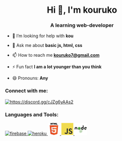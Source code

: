 <h1 align="center">Hi 👋, I'm kouruko</h1>
<h3 align="center">A learning web-developer</h3>

- 🤝 I’m looking for help with **kou**

- 💬 Ask me about **basic js, html, css**

- 📫 How to reach me **kouruko7@gmail.com**

- ⚡ Fun fact **I am a lot younger than you think**

- 😄 Pronouns: **Any**

<h3 align="left">Connect with me:</h3>
<p align="left">
<a href="https://discord.gg/https://discord.gg/cJZg6yAAs2" target="blank"><img align="center" src="https://raw.githubusercontent.com/rahuldkjain/github-profile-readme-generator/master/src/images/icons/Social/discord.svg" alt="https://discord.gg/cJZg6yAAs2" height="30" width="40" /></a>
</p>

<h3 align="left">Languages and Tools:</h3>
<p align="left"> <a href="https://firebase.google.com/" target="_blank" rel="noreferrer"> <img src="https://www.vectorlogo.zone/logos/firebase/firebase-icon.svg" alt="firebase" width="40" height="40"/> </a> <a href="https://heroku.com" target="_blank" rel="noreferrer"> <img src="https://www.vectorlogo.zone/logos/heroku/heroku-icon.svg" alt="heroku" width="40" height="40"/> </a> <a href="https://www.w3.org/html/" target="_blank" rel="noreferrer"> <img src="https://raw.githubusercontent.com/devicons/devicon/master/icons/html5/html5-original-wordmark.svg" alt="html5" width="40" height="40"/> </a> <a href="https://developer.mozilla.org/en-US/docs/Web/JavaScript" target="_blank" rel="noreferrer"> <img src="https://raw.githubusercontent.com/devicons/devicon/master/icons/javascript/javascript-original.svg" alt="javascript" width="40" height="40"/> </a> <a href="https://nodejs.org" target="_blank" rel="noreferrer"> <img src="https://raw.githubusercontent.com/devicons/devicon/master/icons/nodejs/nodejs-original-wordmark.svg" alt="nodejs" width="40" height="40"/> </a> </p>


<!---
kouruko/kouruko is a ✨ special ✨ repository because its `README.md` (this file) appears on your GitHub profile.
You can click the Preview link to take a look at your changes.
--->
